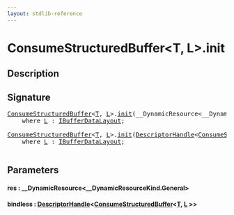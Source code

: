 ```yaml
---
layout: stdlib-reference
---
```


# ConsumeStructuredBuffer\<T, L\>\.init

## Description





## Signature 

<pre>
<a href="index.html" class="code_type">ConsumeStructuredBuffer</a>&lt;<a href="index.html#typeparam-T" class="code_type">T</a>, <a href="index.html#typeparam-L" class="code_type">L</a>&gt;.<a href="init.html">init</a>(__DynamicResource&lt;__DynamicResourceKind.General&gt; <a href="init.html#decl-res" class="code_param">res</a>)
    <span class='code_keyword'>where</span> <a href="index.html#typeparam-L" class="code_type">L</a> : <a href="../../interfaces/ibufferdatalayout-017b/index.html" class="code_type">IBufferDataLayout</a>;

<a href="index.html" class="code_type">ConsumeStructuredBuffer</a>&lt;<a href="index.html#typeparam-T" class="code_type">T</a>, <a href="index.html#typeparam-L" class="code_type">L</a>&gt;.<a href="init.html">init</a>(<a href="../descriptorhandle-0a/index.html" class="code_type">DescriptorHandle</a>&lt;<a href="index.html" class="code_type">ConsumeStructuredBuffer</a>&lt;<a href="index.html#typeparam-T" class="code_type">T</a>, <a href="index.html#typeparam-L" class="code_type">L</a>&gt;&gt; <a href="init.html#decl-bindless" class="code_param">bindless</a>)
    <span class='code_keyword'>where</span> <a href="index.html#typeparam-L" class="code_type">L</a> : <a href="../../interfaces/ibufferdatalayout-017b/index.html" class="code_type">IBufferDataLayout</a>;

</pre>

## Parameters

####  <a id="decl-res"></a>res  : \_\_DynamicResource\<\_\_DynamicResourceKind\.General\>
####  <a id="decl-bindless"></a>bindless  : [DescriptorHandle](../descriptorhandle-0a/index)\<[ConsumeStructuredBuffer](index)\<[T](index#typeparam-T), [L](index#typeparam-L) \>\>

